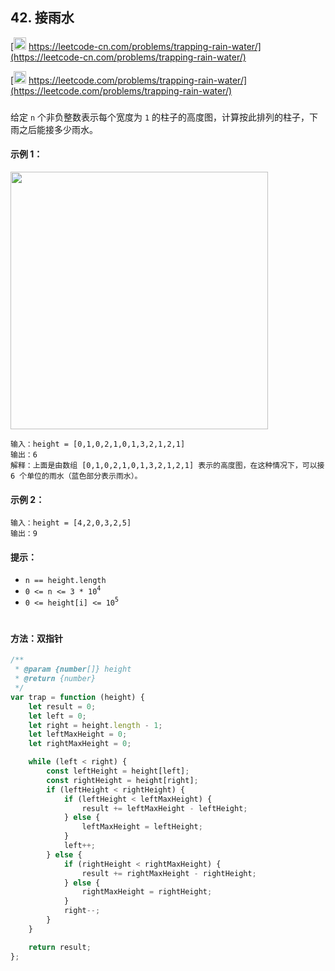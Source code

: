 ## 42. 接雨水

[<img src="https://static.leetcode-cn.com/cn-mono-assets/production/assets/logo-dark-cn.c42314a8.svg" height="20" /> https://leetcode-cn.com/problems/trapping-rain-water/](https://leetcode-cn.com/problems/trapping-rain-water/)

[<img src="https://assets.leetcode.com/static_assets/public/webpack_bundles/images/logo-dark.e99485d9b.svg" height="20"/> https://leetcode.com/problems/trapping-rain-water/](https://leetcode.com/problems/trapping-rain-water/)

###

给定 `n` 个非负整数表示每个宽度为 `1` 的柱子的高度图，计算按此排列的柱子，下雨之后能接多少雨水。

#### 示例 1：

<img src="https://assets.leetcode.com/uploads/2018/10/22/rainwatertrap.png" width="412" />

```
输入：height = [0,1,0,2,1,0,1,3,2,1,2,1]
输出：6
解释：上面是由数组 [0,1,0,2,1,0,1,3,2,1,2,1] 表示的高度图，在这种情况下，可以接 6 个单位的雨水（蓝色部分表示雨水）。
```

#### 示例 2：

```
输入：height = [4,2,0,3,2,5]
输出：9
```

#### 提示：

-   `n == height.length`
-   `0 <= n <= 3 * 10`<sup>`4`</sup>
-   `0 <= height[i] <= 10`<sup>`5`</sup>

#

#### 方法：双指针

```js
/**
 * @param {number[]} height
 * @return {number}
 */
var trap = function (height) {
    let result = 0;
    let left = 0;
    let right = height.length - 1;
    let leftMaxHeight = 0;
    let rightMaxHeight = 0;

    while (left < right) {
        const leftHeight = height[left];
        const rightHeight = height[right];
        if (leftHeight < rightHeight) {
            if (leftHeight < leftMaxHeight) {
                result += leftMaxHeight - leftHeight;
            } else {
                leftMaxHeight = leftHeight;
            }
            left++;
        } else {
            if (rightHeight < rightMaxHeight) {
                result += rightMaxHeight - rightHeight;
            } else {
                rightMaxHeight = rightHeight;
            }
            right--;
        }
    }

    return result;
};
```
